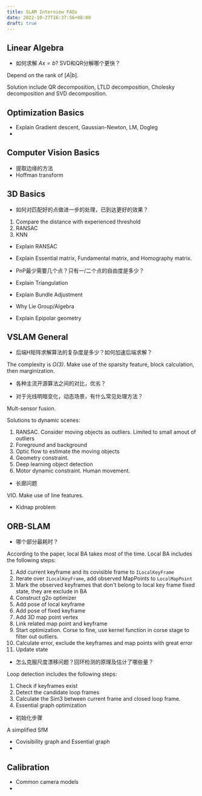 ```yaml
---
title: SLAM Interview FAQs
date: 2022-10-27T16:37:56+08:00
draft: true
---
```


## Linear Algebra

+ 如何求解 $Ax=b$? SVD和QR分解哪个更快？

Depend on the rank of $[A | b]$.

Solution include QR decomposition, LTLD decomposition, Cholesky decomposition and SVD decomposition.

## Optimization Basics

+ Explain Gradient descent, Gaussian-Newton, LM, Dogleg
+ 
## Computer Vision Basics

+ 提取边缘的方法
+ Hoffman transform


## 3D Basics

+ 如何对匹配好的点做进一步的处理，已到达更好的效果？

1. Compare the distance with experienced threshold
2. RANSAC
3. KNN

+ Explain RANSAC
  
+ Explain Essential matrix, Fundamental matrix, and Homography matrix. 
  

+ PnP最少需要几个点？只有一/二个点的自由度是多少？


+ Explain Triangulation

+ Explain Bundle Adjustment

+ Why Lie Group/Algebra

+ Explain Epipolar geometry

## VSLAM General

+ 后端H矩阵求解算法的复杂度是多少？如何加速后端求解？

The complexity is _O(3)_. Make use of the sparsity feature,
block calculation, then marginization.

+ 各种主流开源算法之间的对比，优劣？


+ 对于光线明暗变化，动态场景，有什么常见处理方法？

Mult-sensor fusion.

Solutions to dynamic scenes:
1. RANSAC. Consider moving objects as outliers. Limited to small amout of outliers
2. Foreground and background
3. Optic flow to estimate the moving objects
4. Geometry constraint.
5. Deep learning object detection
6. Motor dynamic constraint. Human movement.


+ 长廊问题

VIO. Make use of line features.

+ Kidnap problem

## ORB-SLAM

+ 哪个部分最耗时？

According to the paper, local BA takes most of the time.
Local BA includes the following steps:
1. Add current keyframe and its covisible frame to `ILocalKeyFrame`
2. Iterate over `ILocalKeyFrame`, add observed MapPoints to `LocalMapPoint`
3. Mark the observed keyframes that don't belong to local key frame fixed state, they are exclude in BA
4. Construct g2o optimizer
5. Add pose of local keyframe
6. Add pose of fixed keyframe
7. Add 3D map point vertex
8. Link related map point and keyframe 
9. Start optimization. Corse to fine, use kernel function in corse stage to filter out outliers.
10. Calculate error, exclude the keyframes and map points with great error
11. Update state


+ 怎么克服尺度漂移问题？回环检测的原理及估计了哪些量？

Loop detection includes the following steps:
1. Check if keyframes exist
2. Detect the candidate loop frames
3. Calculate the Sim3 between current frame and closed loop frame.
4. Essential graph optimization


+ 初始化步骤

A simplified SfM

+ Covisibility graph and Essential graph
+ 
  
## Calibration

+ Common camera models
+ 


